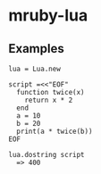 # mruby-lua

## Examples


    lua = Lua.new
    
    script =<<"EOF"
      function twice(x)
        return x * 2
      end
      a = 10
      b = 20
      print(a * twice(b))
    EOF
    
    lua.dostring script
      => 400

